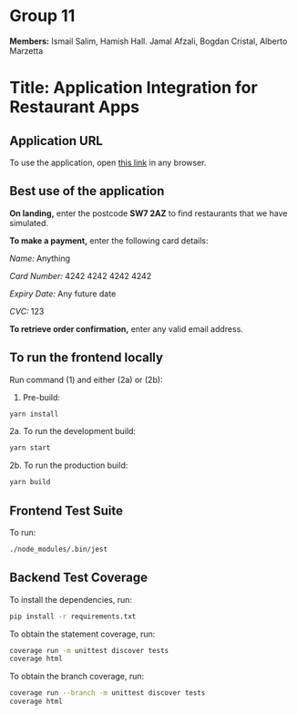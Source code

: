 # Group 11
**Members:** Ismail Salim, Hamish Hall. Jamal Afzali, Bogdan Cristal, Alberto Marzetta
# Title: Application Integration for Restaurant Apps

## Application URL
To use the application, open [this link](http://production.dolxjcfav4ei2.amplifyapp.com) in any browser.

## Best use of the application
**On landing,** enter the postcode **SW7 2AZ** to find restaurants that we have simulated.

**To make a payment,** enter the following card details:

*Name:* Anything

*Card Number:* 4242 4242 4242 4242

*Expiry Date:* Any future date

*CVC:* 123

**To retrieve order confirmation,** enter any valid email address.

## To run the frontend locally
Run command (1) and either (2a) or (2b):
1. Pre-build: 
```bash
yarn install
```

2a. To run the development build:
```bash
yarn start
```

2b. To run the production build:
```bash
yarn build
```

## Frontend Test Suite
To run:
```bash
./node_modules/.bin/jest
```

## Backend Test Coverage
To install the dependencies, run:
```bash
pip install -r requirements.txt
```

To obtain the statement coverage, run:
```bash
coverage run -m unittest discover tests
coverage html
```

To obtain the branch coverage, run:
```bash
coverage run --branch -m unittest discover tests
coverage html
```

